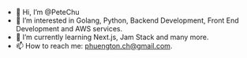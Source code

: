- 👋 Hi, I’m @PeteChu
- 👀 I’m interested in Golang, Python, Backend Development, Front End Development and AWS services.
- 🌱 I’m currently learning Next.js, Jam Stack and many more.
- 📫 How to reach me: phuengton.ch@gmail.com.
<?!---
- 💞️ I’m looking to collaborate on ...
--->


<!---
PeteChu/PeteChu is a ✨ special ✨ repository because its `README.md` (this file) appears on your GitHub profile.
You can click the Preview link to take a look at your changes.
--->
